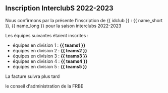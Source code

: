 ## Inscription InterclubS 2022-2023

Nous confirmons par la présente l'inscription de {{ idclub }} : {{ name_short }}, {{ name_long }} pour la saison interclubs 2022-2023

Les équipes suivantes étaient inscrites :

  - équipes en division 1 : **{{ teams1 }}**
  - équipes en division 2 : **{{ teams2 }}**
  - équipes en division 3 : **{{ teams3 }}**
  - équipes en division 4 : **{{ teams4 }}**
  - équipes en division 5 : **{{ teams5 }}**

La facture suivra plus tard

le conseil d'administration de la FRBE